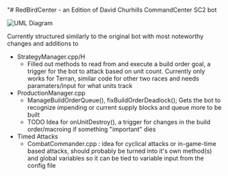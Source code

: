 "# RedBirdCenter - an Edition of David Churhills CommandCenter SC2 bot 

![UML Diagram](https://i.imgur.com/Z30qDF8g.jpg)

Currently structured similarly to the original bot with most noteworthy changes and additions to
* StrategyManager.cpp/H
  * Filled out methods to read from and execute a build order goal, a trigger for the bot to attack based on unit count. Currently only works for Terran, similar code for other two races and needs paramaters/input for what units track
* ProductionManager.cpp
  * ManageBuildOrderQueue(), fixBuildOrderDeadlock(); Gets the bot to recognize impending or current supply blocks and queue more to be built
  * TODO Idea for onUnitDestroy(), a trigger for changes in the build order/macroing if something "important" dies
* Timed Attacks
	* CombatCommander.cpp : idea for cyclical attacks or in-game-time based attacks, should probably be turned into it's own method(s) and global variables so it can be tied to variable input from the config file
	
	


